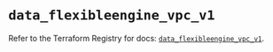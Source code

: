 # `data_flexibleengine_vpc_v1`

Refer to the Terraform Registry for docs: [`data_flexibleengine_vpc_v1`](https://registry.terraform.io/providers/flexibleenginecloud/flexibleengine/1.46.0/docs/data-sources/vpc_v1).
